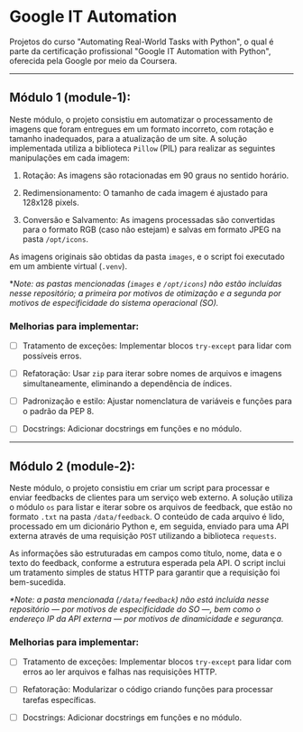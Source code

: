 # Google IT Automation

Projetos do curso "Automating Real-World Tasks with Python", o qual é parte da certificação profissional "Google IT Automation with Python", oferecida pela Google por meio da Coursera.

---

## Módulo 1 (module-1):

Neste módulo, o projeto consistiu em automatizar o processamento de imagens que foram entregues em um formato incorreto, com rotação e tamanho inadequados, para a atualização de um site. A solução implementada utiliza a biblioteca `Pillow` (PIL) para realizar as seguintes manipulações em cada imagem:

1. Rotação: As imagens são rotacionadas em 90 graus no sentido horário.

2. Redimensionamento: O tamanho de cada imagem é ajustado para 128x128 pixels.

3. Conversão e Salvamento: As imagens processadas são convertidas para o formato RGB (caso não estejam) e salvas em formato JPEG na pasta `/opt/icons`.

As imagens originais são obtidas da pasta `images`, e o script foi executado em um ambiente virtual (`.venv`).

*_Note: as pastas mencionadas (`images` e `/opt/icons`) não estão incluídas nesse repositório; a primeira por motivos de otimização e a segunda por motivos de especificidade do sistema operacional (SO)._

### Melhorias para implementar:

- [ ] Tratamento de exceções: Implementar blocos `try-except` para lidar com possíveis erros.

- [ ] Refatoração: Usar `zip` para iterar sobre nomes de arquivos e imagens simultaneamente, eliminando a dependência de índices.

- [ ] Padronização e estilo: Ajustar nomenclatura de variáveis e funções para o padrão da PEP 8.

- [ ] Docstrings: Adicionar docstrings em funções e no módulo.

---

## Módulo 2 (module-2):

Neste módulo, o projeto consistiu em criar um script para processar e enviar feedbacks de clientes para um serviço web externo. A solução utiliza o módulo `os` para listar e iterar sobre os arquivos de feedback, que estão no formato `.txt` na pasta `/data/feedback`. O conteúdo de cada arquivo é lido, processado em um dicionário Python e, em seguida, enviado para uma API externa através de uma requisição `POST` utilizando a biblioteca `requests`.

As informações são estruturadas em campos como título, nome, data e o texto do feedback, conforme a estrutura esperada pela API. O script inclui um tratamento simples de status HTTP para garantir que a requisição foi bem-sucedida.

_*Note: a pasta mencionada (`/data/feedback`) não está incluída nesse repositório — por motivos de especificidade do SO —, bem como o endereço IP da API externa — por motivos de dinamicidade e segurança._

### Melhorias para implementar:

* [ ] Tratamento de exceções: Implementar blocos `try-except` para lidar com erros ao ler arquivos e falhas nas requisições HTTP.  

- [ ] Refatoração: Modularizar o código criando funções para processar tarefas específicas.  

- [ ] Docstrings: Adicionar docstrings em funções e no módulo.


